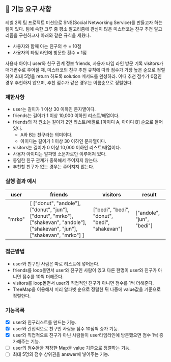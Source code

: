 ## 🚀 기능 요구 사항

레벨 2의 팀 프로젝트 미션으로 SNS(Social Networking Service)를 만들고자 하는 팀이 있다. 팀에 속한 크루 중 평소 알고리즘에 관심이 많은 미스터코는 친구 추천 알고리즘을 구현하고자 아래와 같은 규칙을 세웠다.

- 사용자와 함께 아는 친구의 수 = 10점 
- 사용자의 타임 라인에 방문한 횟수 = 1점

사용자 아이디 user와 친구 관계 정보 friends, 사용자 타임 라인 방문 기록 visitors가 매개변수로 주어질 때, 미스터코의 친구 추천 규칙에 따라 점수가 가장 높은 순으로 정렬하여 최대 5명을 return 하도록 solution 메서드를 완성하라. 이때 추천 점수가 0점인 경우 추천하지 않으며, 추천 점수가 같은 경우는 이름순으로 정렬한다.

### 제한사항

- user는 길이가 1 이상 30 이하인 문자열이다.
- friends는 길이가 1 이상 10,000 이하인 리스트/배열이다.
- friends의 각 원소는 길이가 2인 리스트/배열로 [아이디 A, 아이디 B] 순으로 들어있다.
  - A와 B는 친구라는 의미이다.
  - 아이디는 길이가 1 이상 30 이하인 문자열이다.
- visitors는 길이가 0 이상 10,000 이하인 리스트/배열이다.
- 사용자 아이디는 알파벳 소문자로만 이루어져 있다.
- 동일한 친구 관계가 중복해서 주어지지 않는다.
- 추천할 친구가 없는 경우는 주어지지 않는다.

### 실행 결과 예시

| user | friends | visitors | result |
| --- | --- | --- | --- |
| "mrko" | [ ["donut", "andole"], ["donut", "jun"], ["donut", "mrko"], ["shakevan", "andole"], ["shakevan", "jun"], ["shakevan", "mrko"] ] | ["bedi", "bedi", "donut", "bedi", "shakevan"] | ["andole", "jun", "bedi"] |

### 접근방법

- user와 친구인 사람은 따로 리스트에 넣어둔다.
- friends를 loop돌면서 user와 친구인 사람이 있고 다른 한명이 user와 친구가 아니면 점수를 10씩 더해준다.
- visitors를 loop돌면서 user와 직접적인 친구가 아니면 점수를 1씩 더해준다.
- TreeMap을 이용해서 미리 알파벳 순으로 정렬한 뒤 나중에 value값을 기준으로 정렬한다.

### 기능목록

- [x] user와 친구리스트를 만드는 기능.
- [x] user와 간접적으로 친구인 사람들 점수 10점씩 증가 기능.
- [x] user와 직접적으로 친구가 아닌 사람들이 user타임라인에 방문했으면 점수 1씩 증가해주는 기능.
- [ ] user의 점수들을 저장한 Map을 value 기준으로 정렬하는 기능.
- [ ] 최대 5명의 점수 상위권을 answer에 넣어주는 기능.